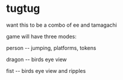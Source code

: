 <h1>tugtug</h1>

<p>want this to be a combo of ee and tamagachi</p>

game will have three modes:

person -- jumping, platforms, tokens


dragon -- birds eye view

fist -- birds eye view and ripples